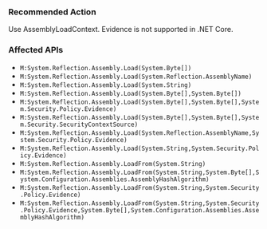 ### Recommended Action
Use AssemblyLoadContext. Evidence is not supported in .NET Core.

### Affected APIs
* `M:System.Reflection.Assembly.Load(System.Byte[])`
* `M:System.Reflection.Assembly.Load(System.Reflection.AssemblyName)`
* `M:System.Reflection.Assembly.Load(System.String)`
* `M:System.Reflection.Assembly.Load(System.Byte[],System.Byte[])`
* `M:System.Reflection.Assembly.Load(System.Byte[],System.Byte[],System.Security.Policy.Evidence)`
* `M:System.Reflection.Assembly.Load(System.Byte[],System.Byte[],System.Security.SecurityContextSource)`
* `M:System.Reflection.Assembly.Load(System.Reflection.AssemblyName,System.Security.Policy.Evidence)`
* `M:System.Reflection.Assembly.Load(System.String,System.Security.Policy.Evidence)`
* `M:System.Reflection.Assembly.LoadFrom(System.String)`
* `M:System.Reflection.Assembly.LoadFrom(System.String,System.Byte[],System.Configuration.Assemblies.AssemblyHashAlgorithm)`
* `M:System.Reflection.Assembly.LoadFrom(System.String,System.Security.Policy.Evidence)`
* `M:System.Reflection.Assembly.LoadFrom(System.String,System.Security.Policy.Evidence,System.Byte[],System.Configuration.Assemblies.AssemblyHashAlgorithm)`